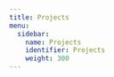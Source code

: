```yaml
---
title: Projects
menu:
  sidebar:
    name: Projects
    identifier: Projects
    weight: 300
---
```

